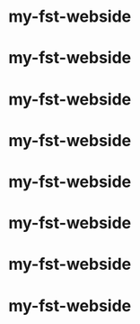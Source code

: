 # my-fst-webside
# my-fst-webside
# my-fst-webside
# my-fst-webside
# my-fst-webside
# my-fst-webside
# my-fst-webside
# my-fst-webside
